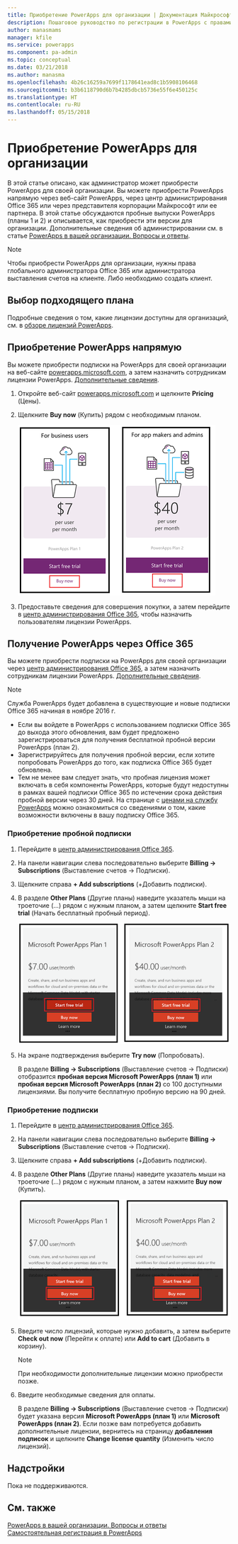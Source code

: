 ```yaml
---
title: Приобретение PowerApps для организации | Документация Майкрософт
description: Пошаговое руководство по регистрации в PowerApps с правами администратора.
author: manasmams
manager: kfile
ms.service: powerapps
ms.component: pa-admin
ms.topic: conceptual
ms.date: 03/21/2018
ms.author: manasma
ms.openlocfilehash: 4b26c16259a7699f1178641ead8c1b5908106468
ms.sourcegitcommit: b3b6118790d6b7b4285dbcb5736e55f6e450125c
ms.translationtype: HT
ms.contentlocale: ru-RU
ms.lasthandoff: 05/15/2018
---
```

# <a name="purchase-powerapps-for-your-organization"></a>Приобретение PowerApps для организации
В этой статье описано, как администратор может приобрести PowerApps для своей организации. Вы можете приобрести PowerApps напрямую через веб-сайт PowerApps, через центр администрирования Office 365 или через представителя корпорации Майкрософт или ее партнера. В этой статье обсуждаются пробные выпуски PowerApps (планы 1 и 2) и описывается, как приобрести эти версии для организации. Дополнительные сведения об администрировании см. в статье [PowerApps в вашей организации. Вопросы и ответы](signup-question-and-answer.md).

> [!NOTE]
>   Чтобы приобрести PowerApps для организации, нужны права глобального администратора Office 365 или администратора выставления счетов на клиенте. Либо необходимо создать клиент.

## <a name="choosing-the-right-plan"></a>Выбор подходящего плана
Подробные сведения о том, какие лицензии доступны для организаций, см. в [обзоре лицензий PowerApps](pricing-billing-skus.md).

## <a name="purchase-powerapps-directly"></a>Приобретение PowerApps напрямую
Вы можете приобрести подписки на PowerApps для своей организации на веб-сайте [powerapps.microsoft.com][4], а затем назначить сотрудникам лицензии PowerApps. [Дополнительные сведения][5].

1. Откройте веб-сайт [powerapps.microsoft.com][4] и щелкните **Pricing** (Цены).

2. Щелкните **Buy now** (Купить) рядом с необходимым планом.

    ![](./media/signup-for-powerapps-admin/buy-now.png)

3. Предоставьте сведения для совершения покупки, а затем перейдите в [центр администрирования Office 365][6], чтобы назначить пользователям лицензии PowerApps.

## <a name="get-powerapps-through-office-365"></a>Получение PowerApps через Office 365
Вы можете приобрести подписки на PowerApps для своей организации через [центр администрирования Office 365][6], а затем назначить сотрудникам лицензии PowerApps. [Дополнительные сведения][5].

> [!NOTE]
> Служба PowerApps будет добавлена в существующие и новые подписки Office 365 начиная в ноябре 2016 г.
>
> * Если вы войдете в PowerApps с использованием подписки Office 365 до выхода этого обновления, вам будет предложено зарегистрироваться для получения бесплатной пробной версии PowerApps (план 2).
> * Зарегистрируйтесь для получения пробной версии, если хотите попробовать PowerApps до того, как подписка Office 365 будет обновлена.  
> * Тем не менее вам следует знать, что пробная лицензия может включать в себя компоненты PowerApps, которые будут недоступны в рамках вашей подписки Office 365 по истечении срока действия пробной версии через 30 дней.  На странице с [ценами на службу PowerApps][2] можно ознакомиться со сведениями о том, какие возможности включены в вашу подписку Office 365.


### <a name="purchase-a-subscription-trial"></a>Приобретение пробной подписки
1. Перейдите в [центр администрирования Office 365][6].

2. На панели навигации слева последовательно выберите **Billing -> Subscriptions** (Выставление счетов -> Подписки).

3. Щелкните справа **+ Add subscriptions** (+Добавить подписки).

4. В разделе **Other Plans** (Другие планы) наведите указатель мыши на троеточие (...) рядом с нужным планом, а затем щелкните **Start free trial** (Начать бесплатный пробный период).

    ![](./media/signup-for-powerapps-admin/admin-purchase-trial.png)

5. На экране подтверждения выберите **Try now** (Попробовать).

    В разделе **Billing -> Subscriptions** (Выставление счетов -> Подписки) отобразится **пробная версия Microsoft PowerApps (план 1)** или **пробная версия Microsoft PowerApps (план 2)** со 100 доступными лицензиями. Вы получите бесплатную пробную версию на 90 дней.

### <a name="purchase-a-subscription"></a>Приобретение подписки
1. Перейдите в [центр администрирования Office 365][6].

2. На панели навигации слева последовательно выберите **Billing -> Subscriptions** (Выставление счетов -> Подписки).

3. Щелкните справа **+ Add subscriptions** (+Добавить подписки).

4. В разделе **Other Plans** (Другие планы) наведите указатель мыши на троеточие (...) рядом с нужным планом, а затем нажмите **Buy now** (Купить).

    ![](./media/signup-for-powerapps-admin/admin-purchase-paid.png)

5. Введите число лицензий, которые нужно добавить, а затем выберите **Check out now** (Перейти к оплате) или **Add to cart** (Добавить в корзину).

   > [!NOTE]
   > При необходимости дополнительные лицензии можно приобрести позже.


6. Введите необходимые сведения для оплаты.

    В разделе **Billing -> Subscriptions** (Выставление счетов -> Подписки) будет указана версия **Microsoft PowerApps (план 1)** или **Microsoft PowerApps (план 2)**. Если позже вам потребуется добавить дополнительные лицензии, вернитесь на страницу **добавления подписок** и щелкните **Change license quantity** (Изменить число лицензий).

## <a name="add-ons"></a>Надстройки
Пока не поддерживаются.

## <a name="see-also"></a>См. также
[PowerApps в вашей организации. Вопросы и ответы](signup-question-and-answer.md)  
[Самостоятельная регистрация в PowerApps](../maker/signup-for-powerapps.md)  

<!--Reference links in article-->
[1]: http://go.microsoft.com/fwlink/p/?LinkId=715583
[2]: http://go.microsoft.com/fwlink/p/?LinkId=708209
[4]: https://go.microsoft.com/fwlink/?linkid=832551
[5]: https://support.office.com/article/997596b5-4173-4627-b915-36abac6786dc
[6]: https://portal.office.com/admin/default.aspx
